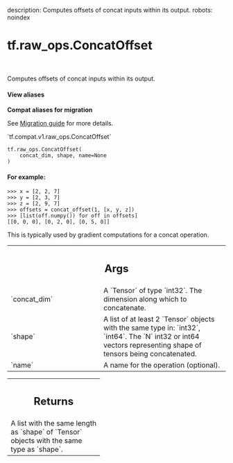 description: Computes offsets of concat inputs within its output.
robots: noindex

# tf.raw_ops.ConcatOffset

<!-- Insert buttons and diff -->

<table class="tfo-notebook-buttons tfo-api nocontent" align="left">

</table>



Computes offsets of concat inputs within its output.


<section class="expandable">
  <h4 class="showalways">View aliases</h4>
  <p>
<b>Compat aliases for migration</b>
<p>See
<a href="https://www.tensorflow.org/guide/migrate">Migration guide</a> for
more details.</p>
<p>`tf.compat.v1.raw_ops.ConcatOffset`</p>
</p>
</section>

<pre class="devsite-click-to-copy prettyprint lang-py tfo-signature-link">
<code>tf.raw_ops.ConcatOffset(
    concat_dim, shape, name=None
)
</code></pre>



<!-- Placeholder for "Used in" -->


#### For example:



```
>>> x = [2, 2, 7]
>>> y = [2, 3, 7]
>>> z = [2, 9, 7]
>>> offsets = concat_offset(1, [x, y, z])
>>> [list(off.numpy()) for off in offsets]
[[0, 0, 0], [0, 2, 0], [0, 5, 0]]
```

This is typically used by gradient computations for a concat operation.

<!-- Tabular view -->
 <table class="responsive fixed orange">
<colgroup><col width="214px"><col></colgroup>
<tr><th colspan="2"><h2 class="add-link">Args</h2></th></tr>

<tr>
<td>
`concat_dim`<a id="concat_dim"></a>
</td>
<td>
A `Tensor` of type `int32`.
The dimension along which to concatenate.
</td>
</tr><tr>
<td>
`shape`<a id="shape"></a>
</td>
<td>
A list of at least 2 `Tensor` objects with the same type in: `int32`, `int64`.
The `N` int32 or int64 vectors representing shape of tensors being concatenated.
</td>
</tr><tr>
<td>
`name`<a id="name"></a>
</td>
<td>
A name for the operation (optional).
</td>
</tr>
</table>



<!-- Tabular view -->
 <table class="responsive fixed orange">
<colgroup><col width="214px"><col></colgroup>
<tr><th colspan="2"><h2 class="add-link">Returns</h2></th></tr>
<tr class="alt">
<td colspan="2">
A list with the same length as `shape` of `Tensor` objects with the same type as `shape`.
</td>
</tr>

</table>

